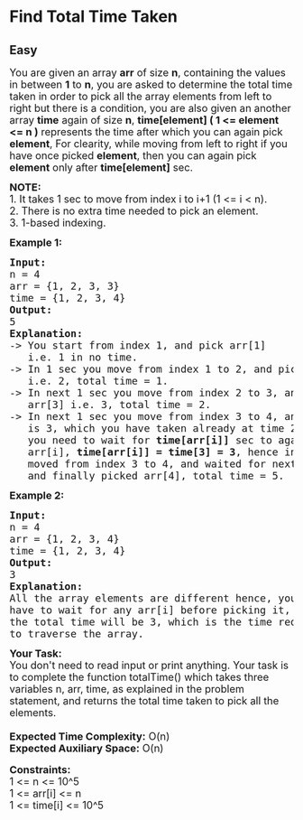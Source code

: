 # Find Total Time Taken
## Easy
<div class="problems_problem_content__Xm_eO"><p><span style="font-size:18px">You are given an array <strong>arr</strong> of size <strong>n</strong>, containing the values in between <strong>1</strong> to <strong>n</strong>, you are asked to determine the total time taken in order to pick all the array elements from left to right but there is a condition, you are also given an another array <strong>time</strong> again of size <strong>n</strong>, <strong>time[element] ( 1 &lt;= element &lt;= n )</strong> represents the time after which you can again pick <strong>element</strong>, For clearity, while moving from left to right if you have once picked <strong>element</strong>, then you can again pick <strong>element</strong>&nbsp;only after <strong>time[element]</strong> sec.</span></p>

<p><span style="font-size:18px"><strong>NOTE:</strong><br>
1. It takes 1 sec to move from index i to i+1 (1 &lt;= i &lt; n).<br>
2. There is no extra time needed to pick an element.<br>
3. 1-based indexing.</span></p>

<p><span style="font-size:18px"><strong>Example 1:</strong></span></p>

<pre><span style="font-size:18px"><strong>Input:</strong>
n = 4
arr = {1, 2, 3, 3}
time = {1, 2, 3, 4}
<strong>Output:</strong>
5
<strong>Explanation:</strong>
-&gt; You start from index 1, and pick arr[1] 
&nbsp;  i.e. 1 in no time.
-&gt; In 1 sec you move from index 1 to 2, and pick arr[2]
&nbsp;  i.e. 2, total time = 1.
-&gt; In next 1 sec you move from index 2 to 3, and pick 
&nbsp;  arr[3] i.e. 3, total time = 2.
-&gt; In next 1 sec you move from index 3 to 4, and arr[4] 
&nbsp;  is 3, which you have taken already at time 2, hence 
&nbsp;  you need to wait for <strong>time[arr[i]]</strong> sec to again pick 
&nbsp;  arr[i], <strong>time[arr[i]] = time[3] = 3</strong>, hence in 1 sec you 
&nbsp;  moved from index 3 to 4, and waited for next 2 sec,
   and finally picked arr[4], total time = 5.</span></pre>

<p><span style="font-size:18px"><strong>Example 2:</strong></span></p>

<pre><span style="font-size:18px"><strong>Input:</strong>
n = 4
arr = {1, 2, 3, 4}
time = {1, 2, 3, 4}
<strong>Output:</strong>
3
<strong>Explanation:</strong>
All the array elements are different hence, you do not 
have to wait for any arr[i] before picking it, hence 
the total time will be 3, which is the time required 
to traverse the array.</span></pre>

<p><span style="font-size:18px"><strong>Your Task:</strong><br>
You don't need to read input or print anything. Your task is to complete the function totalTime() which takes three variables n, arr, time, as explained in the problem statement, and returns the total time taken to pick all the elements.<br>
<br>
<strong>Expected Time Complexity:</strong> O(n)<br>
<strong>Expected Auxiliary Space:</strong> O(n)</span><br>
<br>
<span style="font-size:18px"><strong>Constraints:</strong><br>
1 &lt;= n &lt;= 10^5<br>
1 &lt;= arr[i] &lt;= n<br>
1 &lt;= time[i] &lt;= 10^5</span></p>
</div>